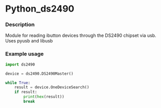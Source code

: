 # Python_ds2490

### Description

Module for reading ibutton devices through the DS2490 chipset via usb. Uses pyusb and libusb



### Example usage

```python
import ds2490

device = ds2490.DS2490Master()

while True:
	result = device.OneDeviceSearch()
	if result:
		print(hex(result))
		break

```
